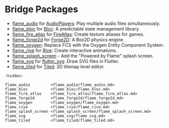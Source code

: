 # Bridge Packages

- [flame_audio](flame_audio/flame_audio.md) for
  [AudioPlayers](https://github.com/bluefireteam/audioplayers): Play multiple audio files
  simultaneously.
- [flame_bloc](flame_bloc/flame_bloc.md) for
  [Bloc](https://github.com/felangel/bloc): A predictable state management library.
- [flame_fire_atlas](flame_fire_atlas/flame_fire_atlas.md) for
  [FireAtlas](https://github.com/flame-engine/fire-atlas): Create texture atlases for games.
- [flame_forge2d](flame_forge2d/flame_forge2d.md) for
  [Forge2D](https://github.com/flame-engine/forge2d): A Box2D physics engine.
- [flame_oxygen](flame_oxygen/flame_oxygen.md): Replace FCS with the Oxygen Entity Component
  System.
- [flame_rive](flame_rive/flame_rive.md) for
  [Rive](https://rive.app/): Create interactive animations.
- [flame_splash_screen](flame_splash_screen/flame_splash_screen.md) - Add the "Powered by
  Flame" splash screen.
- [flame_svg](flame_svg/flame_svg.md) for
  [flutter_svg](https://github.com/dnfield/flutter_svg): Draw SVG files in Flutter.
- [flame_tiled](flame_tiled/flame_tiled.md) for
  [Tiled](https://www.mapeditor.org/): 2D tilemap level editor.


```{toctree}
:hidden:

flame_audio         <flame_audio/flame_audio.md>
flame_bloc          <flame_bloc/flame_bloc.md>
flame_fire_atlas    <flame_fire_atlas/flame_fire_atlas.md>
flame_forge2d       <flame_forge2d/flame_forge2d.md>
flame_oxygen        <flame_oxygen/flame_oxygen.md>
flame_rive          <flame_rive/flame_rive.md>
flame_splash_screen <flame_splash_screen/flame_splash_screen.md>
flame_svg           <flame_svg/flame_svg.md>
flame_tiled         <flame_tiled/flame_tiled.md>
```
